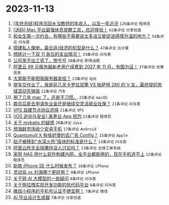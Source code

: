# 2023-11-13

1. [[年终总结]程序员回乡当教师的年收入，以及一年近况](https://www.v2ex.com/t/991351) `126条评论` `程序员`
1. [[送码] Mac 平台最强休息提醒工具，欢迎体验！](https://www.v2ex.com/t/991317) `62条评论` `分享创造`
1. [和女生第一次约会，有哪些不需要说太多话又能促进感情升温的地方？](https://www.v2ex.com/t/991306) `54条评论` `问与答`
1. [搭建私人像册，最合适/经济的机型是什么？](https://www.v2ex.com/t/991318) `47条评论` `云计算`
1. [想统计一下双 11 各位的支出情况！](https://www.v2ex.com/t/991389) `33条评论` `问与答`
1. [公司发不出工资了，惨兮兮](https://www.v2ex.com/t/991359) `28条评论` `职场话题`
1. [阿里云 99 元服务器新老用户续费到 2027 年 11 月，有图为证！](https://www.v2ex.com/t/991313) `27条评论` `优惠信息`
1. [大家能不能把我服务器发挂？](https://www.v2ex.com/t/991398) `23条评论` `站长`
1. [提车交作业了，我是前几天卡罗拉双擎 VS 帕萨特 280 的 V 友，最终提的思域混动先锋版](https://www.v2ex.com/t/991342) `22条评论` `汽车`
1. [用了几年 mac 了，还是不习惯。](https://www.v2ex.com/t/991332) `22条评论` `macOS`
1. [裁员后是去申请失业金还是继续交灵活就业社保？](https://www.v2ex.com/t/991362) `21条评论` `问与答`
1. [VPS 自建节点协议选择](https://www.v2ex.com/t/991340) `21条评论` `VPS`
1. [[iOS 逆向与安全] 某茅台 App 抓包](https://www.v2ex.com/t/991314) `21条评论` `程序员`
1. [关于 mybatis 的疑惑](https://www.v2ex.com/t/991335) `20条评论` `Java`
1. [想海鲜市场收个安卓手机](https://www.v2ex.com/t/991368) `17条评论` `Android`
1. [Quantumult X 有啥好使的去广告 Config？](https://www.v2ex.com/t/991309) `15条评论` `Apple`
1. [贴子被移到“水深火热”版块的标准是什么？](https://www.v2ex.com/t/991384) `13条评论` `问与答`
1. [阿里云昨天全球爆炸没人讨论吗？](https://www.v2ex.com/t/991327) `13条评论` `全球工单系统`
1. [家用 NAS 用什么软件构建内网，全平台都能用的，现在手机连不上](https://www.v2ex.com/t/991372) `12条评论` `程序员`
1. [新款 iPhone SE 什么时候发布？](https://www.v2ex.com/t/991312) `10条评论` `iPhone`
1. [灵动岛 vs 刘海哪个更好用？](https://www.v2ex.com/t/991310) `9条评论` `iPhone`
1. [关于转 AI 大模型的一些疑问](https://www.v2ex.com/t/991375) `8条评论` `问与答`
1. [关于拖拉拽实现开发功能的低代码平台](https://www.v2ex.com/t/991369) `8条评论` `问与答`
1. [微信小程序的手机号认证不便宜啊！](https://www.v2ex.com/t/991330) `7条评论` `微信`
1. [AI 毕业设计生成器](https://www.v2ex.com/t/991319) `7条评论` `分享创造`
